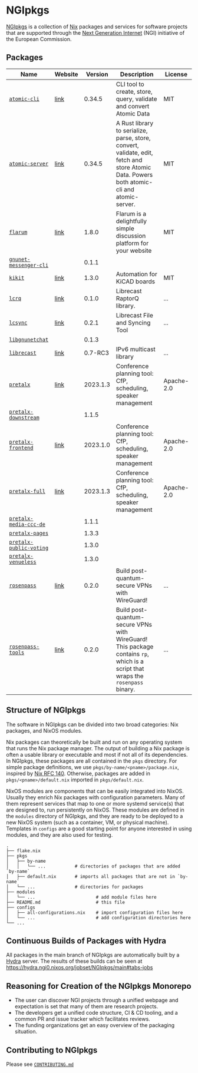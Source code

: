 # NGIpkgs

[NGIpkgs](https://github.com/ngi-nix/NGIpkgs) is a collection of [Nix](https://nixos.org/) packages and services for software projects that are supported through the [Next Generation Internet](https://www.ngi.eu/) (NGI) initiative of the European Commission.

## Packages

|Name                                                            |Website                                     |Version |Description                                                                                                                               |License   |
|----------------------------------------------------------------|--------------------------------------------|--------|------------------------------------------------------------------------------------------------------------------------------------------|----------|
|[`atomic-cli`](/pkgs/atomic-cli/default.nix)                    |[link](https://crates.io/crates/atomic-cli) |0.34.5  |CLI tool to create, store, query, validate and convert Atomic Data                                                                        |MIT       |
|[`atomic-server`](/pkgs/atomic-server/default.nix)              |[link](docs.atomicdata.dev)                 |0.34.5  |A Rust library to serialize, parse, store, convert, validate, edit, fetch and store Atomic Data. Powers both atomic-cli and atomic-server.|MIT       |
|[`flarum`](/pkgs/flarum/default.nix)                            |[link](https://github.com/flarum/flarum)    |1.8.0   |Flarum is a delightfully simple discussion platform for your website                                                                      |MIT       |
|[`gnunet-messenger-cli`](/pkgs/gnunet-messenger-cli/default.nix)|                                            |0.1.1   |                                                                                                                                          |          |
|[`kikit`](/pkgs/kikit/default.nix)                              |[link](https://github.com/yaqwsx/KiKit/)    |1.3.0   |Automation for KiCAD boards                                                                                                               |MIT       |
|[`lcrq`](/pkgs/lcrq/default.nix)                                |[link](https://librecast.net/lcrq.html)     |0.1.0   |Librecast RaptorQ library.                                                                                                                |...       |
|[`lcsync`](/pkgs/lcsync/default.nix)                            |[link](https://librecast.net/lcsync.html)   |0.2.1   |Librecast File and Syncing Tool                                                                                                           |...       |
|[`libgnunetchat`](/pkgs/libgnunetchat/default.nix)              |                                            |0.1.3   |                                                                                                                                          |          |
|[`librecast`](/pkgs/librecast/default.nix)                      |[link](https://librecast.net/librecast.html)|0.7-RC3 |IPv6 multicast library                                                                                                                    |...       |
|[`pretalx`](/pkgs/pretalx/default.nix)                          |[link](https://github.com/pretalx/pretalx)  |2023.1.3|Conference planning tool: CfP, scheduling, speaker management                                                                             |Apache-2.0|
|[`pretalx-downstream`](/pkgs/pretalx/plugins.nix)               |                                            |1.1.5   |                                                                                                                                          |          |
|[`pretalx-frontend`](/pkgs/pretalx/frontend.nix)                |[link](https://github.com/pretalx/pretalx)  |2023.1.0|Conference planning tool: CfP, scheduling, speaker management                                                                             |Apache-2.0|
|[`pretalx-full`](/pkgs/pretalx/default.nix)                     |[link](https://github.com/pretalx/pretalx)  |2023.1.3|Conference planning tool: CfP, scheduling, speaker management                                                                             |Apache-2.0|
|[`pretalx-media-ccc-de`](/pkgs/pretalx/plugins.nix)             |                                            |1.1.1   |                                                                                                                                          |          |
|[`pretalx-pages`](/pkgs/pretalx/plugins.nix)                    |                                            |1.3.3   |                                                                                                                                          |          |
|[`pretalx-public-voting`](/pkgs/pretalx/plugins.nix)            |                                            |1.3.0   |                                                                                                                                          |          |
|[`pretalx-venueless`](/pkgs/pretalx/plugins.nix)                |                                            |1.3.0   |                                                                                                                                          |          |
|[`rosenpass`](/pkgs/rosenpass/default.nix)                      |[link](https://rosenpass.eu/)               |0.2.0   |Build post-quantum-secure VPNs with WireGuard!                                                                                            |...       |
|[`rosenpass-tools`](/pkgs/rosenpass-tools/default.nix)          |[link](https://rosenpass.eu/)               |0.2.0   |Build post-quantum-secure VPNs with WireGuard! This package contains `rp`, which is a script that wraps the `rosenpass` binary.           |...       |

## Structure of NGIpkgs

The software in NGIpkgs can be divided into two broad categories: Nix packages, and NixOS modules.

Nix packages can theoretically be built and run on any operating system that runs the Nix package manager. The output of building a Nix package is often a usable library or executable and most if not all of its dependencies. In NGIpkgs, these packages are all contained in the `pkgs` directory. For simple package definitions, we use `pkgs/by-name/<pname>/package.nix`, inspired by [Nix RFC 140](https://github.com/NixOS/rfcs/blob/c8569f6719356009204133cd00d92010889ed56d/rfcs/0140-simple-package-paths.md). Otherwise, packages are added in `pkgs/<pname>/default.nix` imported in `pkgs/default.nix`.  

NixOS modules are components that can be easily integrated into NixOS. Usually they enrich Nix packages with configuration parameters. Many of them represent services that map to one or more systemd service(s) that are designed to, run persistently on NixOS. These modules are defined in the `modules` directory of NGIpkgs, and they are ready to be deployed to a new NixOS system (such as a container, VM, or physical machine). Templates in `configs` are a good starting point for anyone interested in using modules, and they are also used for testing.

```
.
├── flake.nix
├── pkgs
│   ├── by-name
│   │   └── ...           # directories of packages that are added `by-name`
│   ├── default.nix       # imports all packages that are not in `by-name`
│   └── ...               # directories for packages
├── modules
│   └── ...                       # add module files here  
├── README.md                     # this file
├── configs
│   ├── all-configurations.nix    # import configuration files here
│   └── ...                       # add configuration directories here
└── ...
```

## Continuous Builds of Packages with Hydra

All packages in the main branch of NGIpkgs are automatically built by a [Hydra](https://github.com/NixOS/hydra) server. The results of these builds can be seen at <https://hydra.ngi0.nixos.org/jobset/NGIpkgs/main#tabs-jobs>

## Reasoning for Creation of the NGIpkgs Monorepo

- The user can discover NGI projects through a unified webpage and expectation is set that many of them are research projects.
- The developers get a unified code structure, CI & CD tooling, and a common PR and issue tracker which facilitates reviews.
- The funding organizations get an easy overview of the packaging situation.

## Contributing to NGIpkgs

Please see [`CONTRIBUTING.md`](CONTRIBUTING.md)
